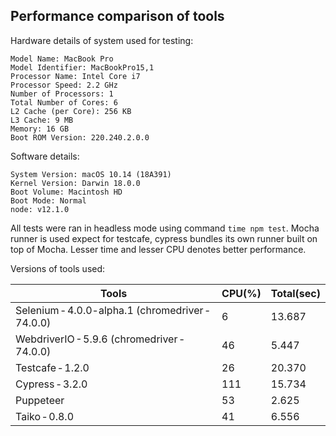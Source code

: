 ## Performance comparison of tools

Hardware details of system used for testing: 

```
Model Name: MacBook Pro
Model Identifier: MacBookPro15,1
Processor Name: Intel Core i7
Processor Speed: 2.2 GHz
Number of Processors: 1
Total Number of Cores: 6
L2 Cache (per Core): 256 KB
L3 Cache: 9 MB
Memory: 16 GB
Boot ROM Version: 220.240.2.0.0 
```

Software details:

```
System Version: macOS 10.14 (18A391)
Kernel Version: Darwin 18.0.0
Boot Volume: Macintosh HD
Boot Mode: Normal
node: v12.1.0
```
All tests were ran in headless mode using command `time npm test`. Mocha runner is used expect for testcafe, cypress bundles its own runner built on top of Mocha. Lesser time and lesser CPU denotes better performance. 

Versions of tools used: 

|                      Tools                       | CPU(%) | Total(sec) |
|--------------------------------------------------|--------|------------|
| Selenium - 4.0.0-alpha.1 (chromedriver - 74.0.0) |      6 |     13.687 |
| WebdriverIO - 5.9.6 (chromedriver - 74.0.0)      |     46 |      5.447 |
| Testcafe - 1.2.0                                 |     26 |     20.370 |
| Cypress - 3.2.0                                  |    111 |     15.734 |
| Puppeteer                                        |     53 |      2.625 |
| Taiko - 0.8.0                                    |     41 |      6.556 |
